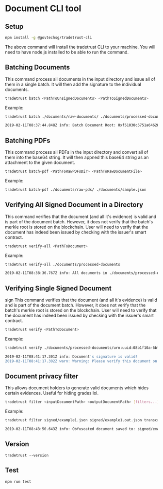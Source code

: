 # Document CLI tool

## Setup

```bash
npm install -g @govtechsg/tradetrust-cli
```

The above command will install the tradetrust CLI to your machine. You will need to have node.js installed to be able to run the command. 

## Batching Documents

This command process all documents in the input directory and issue all of them in a single
batch. It will then add the signature to the individual documents.

```bash
tradetrust batch <PathToUnsignedDocuments> <PathToSignedDocuments>
```

Example:

```bash
tradetrust batch ./documents/raw-documents/ ./documents/processed-documents/

2019-02-11T08:37:44.848Z info: Batch Document Root: 0xf51030c5751a646284c898cff0f9d833c64a50d6f307b61f2c96c3c838b13bfc
```

## Batching PDFs

This command process all PDFs in the input directory and convert all of them into the base64 string. It will then appned this base64 string as an attachment to the given document.

```bash
tradetrust batch-pdf <PathToRawPDFsDir> <PathToRawDocumentFile>
```

Example:

```bash
tradetrust batch-pdf ./documents/raw-pds/ ./documents/sample.json
```

## Verifying All Signed Document in a Directory

This command verifies that the document (and all it's evidence) is valid and is part of the document batch. However, it does not verify that the batch's merkle root is stored on the blockchain. User will need to verify that the document has indeed been issued by checking with the issuer's smart contract.

```bash
tradetrust verify-all <PathToDocument>
```

Example:

```bash
tradetrust verify-all ./documents/processed-documents

2019-02-11T08:38:36.767Z info: All documents in ./documents/processed-documents is verified
```

## Verifying Single Signed Document
sign
This command verifies that the document (and all it's evidence) is valid and is part of the document batch. However, it does not verify that the batch's merkle root is stored on the blockchain. User will need to verify that the document has indeed been issued by checking with the issuer's smart contract.

```bash
tradetrust verify <PathToDocument>
```

Example:

```bash
tradetrust verify ./documents/processed-documents/urn:uuid:08b1f10a-6bf0-46c8-bbfd-64750b0d73ef.json

2019-02-11T08:41:17.301Z info: Document's signature is valid!
2019-02-11T08:41:17.302Z warn: Warning: Please verify this document on the blockchain with the issuer's document store.
```

## Document privacy filter

This allows document holders to generate valid documents which hides certain evidences. Useful for hiding grades lol.

```bash
tradetrust filter <inputDocumentPath> <outputDocumentPath> [filters...]
```

Example:

```bash
tradetrust filter signed/example1.json signed/example1.out.json transcript.0.grade transcript.1.grade

2019-02-11T08:43:50.643Z info: Obfuscated document saved to: signed/example1.out.json
```

## Version

```
tradetrust --version
```

## Test

```
npm run test
```
